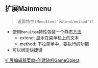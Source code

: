 ## 扩展Mainmenu

> 设置特性`[MenuItem("extend/method")]`

- 使用`MenuItem`特性包装一个静态[方法](csharp_method.md)
  - extend: 显示在菜单栏上的文本
  - method: 下拉菜单中，要执行的功能
- 可以绑定快捷键

[扩展编辑器菜单-创建随机GameObject](Unity_扩展编辑器主菜单_添加随机GameObject.md)
